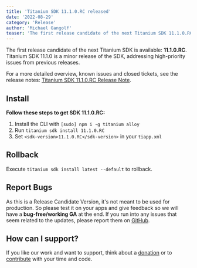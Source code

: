 ```yaml
---
title: 'Titanium SDK 11.1.0.RC released'
date: '2022-08-29'
category: 'Release'
author: 'Michael Gangolf'
teaser: 'The first release candidate of the next Titanium SDK 11.1.0.RC is available.'
---
```


The first release candidate of the next Titanium SDK is available: <b>11.1.0.RC</b>. Titanium SDK 11.1.0 is a minor release of the SDK, addressing high-priority issues from previous releases.

For a more detailed overview, known issues and closed tickets, see the release notes: [Titanium SDK 11.1.0.RC Release Note](https://titaniumsdk.com/guide/Titanium_SDK/Titanium_SDK_Release_Notes/Titanium_SDK_Release_Notes_11.x/Titanium_SDK_11.1.0.RC_Release_Note.html).

## Install

**Follow these steps to get SDK 11.1.0.RC:**

1. Install the CLI with `[sudo] npm i -g titanium alloy`
2. Run `titanium sdk install 11.1.0.RC`
3. Set `<sdk-version>11.1.0.RC</sdk-version>` in your `tiapp.xml`

## Rollback

Execute `titanium sdk install latest --default` to rollback.

## Report Bugs

As this is a Release Candidate Version, it's not meant to be used for production. So please test it on your apps and give feedback so we will have a **bug-free/working GA** at the end. If you run into any issues that seem related to the updates, please report them on [GitHub](https://github.com/tidev/titanium_mobile/issues).

## How can I support?

If you like our work and want to support, think about a [donation](/donate) or to [contribute](/contribute) with your time and code.
